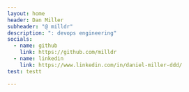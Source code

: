 ```yaml
---
layout: home
header: Dan Miller
subheader: "@ milldr"
description: ": devops engineering"
socials:
  - name: github
    link: https://github.com/milldr
  - name: linkedin
    link: https://www.linkedin.com/in/daniel-miller-ddd/
test: testt

---
```


<link rel="stylesheet" href="https://cdnjs.cloudflare.com/ajax/libs/font-awesome/4.7.0/css/font-awesome.min.css">
<link href="https://cdn.jsdelivr.net/npm/bootstrap@5.1.0/dist/css/bootstrap.min.css" rel="stylesheet" integrity="sha384-KyZXEAg3QhqLMpG8r+8fhAXLRk2vvoC2f3B09zVXn8CA5QIVfZOJ3BCsw2P0p/We" crossorigin="anonymous">
